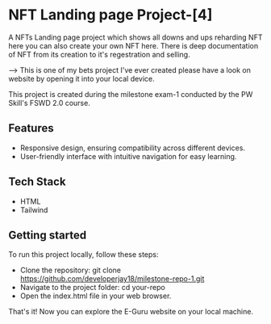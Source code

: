 # NFT Landing page Project-[4]

A NFTs Landing page project which shows all downs and ups reharding NFT here you can also create your own NFT here.
There is deep documentation of NFT from its creation to it's regestration and selling.

--> This is one of my bets project I've ever created please have a look on website by opening it into your local device.

This project is created during the milestone exam-1 conducted by the PW Skill's FSWD 2.0 course.

## Features

- Responsive design, ensuring compatibility across different devices.
- User-friendly interface with intuitive navigation for easy learning.

## Tech Stack

- HTML
- Tailwind

## Getting started

To run this project locally, follow these steps:

- Clone the repository: git clone https://github.com/developerjay18/milestone-repo-1.git
- Navigate to the project folder: cd your-repo
- Open the index.html file in your web browser.

That's it! Now you can explore the E-Guru website on your local machine.
